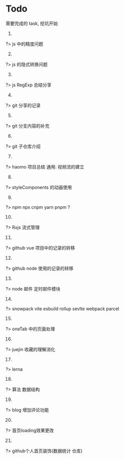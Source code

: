 # Todo

需要完成的 task, 挖坑开始

1. 
?> js 中的精度问题

2. 
?> js 的隐式转换问题

3. 
?> js RegExp 总结分享

4. 
?> git 分享的记录

5. 
?> git 分支内容的补充

6. 
?> git 子仓库介绍

7. 
?> haomo 项目总结 通用: 视频流的建立

8. 
?> styleComponents 的动画使用

9. 
?> npm npx cnpm yarn pnpm ?

10. 
?> Rxjs 流式管理

11. 
?> github vue 项目中的记录的转移

12. 
?> github node 使用的记录的转移

13. 
?> node 邮件 定时邮件模块

14. 
?> snowpack vite esbuild rollup sevlte webpack parcel

15. 
?> oneTab 中的页面处理

16. 
?> juejin 收藏的理解消化

17. 
?> lerna

18. 
?> 算法 数据结构

19. 
?> blog 增加评论功能

20. 
?> 首页loading效果更改

21. 
?> github个人首页装饰(数据统计 仓库)
